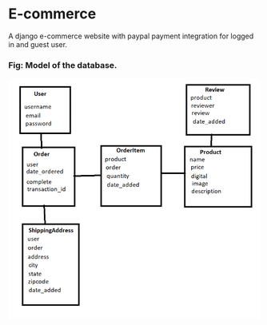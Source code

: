 # E-commerce

A django e-commerce website with paypal payment integration for logged in and guest user.

### Fig: Model of the database.
![](store/static/store/images/model.png)

